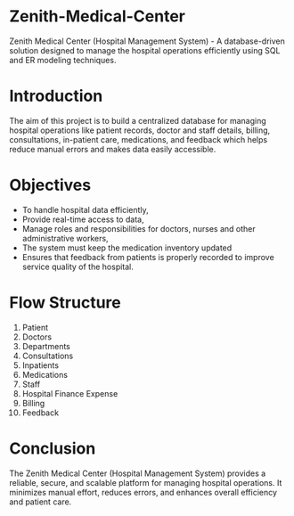 # Zenith-Medical-Center
 Zenith Medical Center (Hospital Management System) -  A database-driven solution designed to manage the hospital operations efficiently  using SQL and ER modeling techniques.  

 # Introduction 
 The aim of this project is to build a centralized database for managing hospital operations like patient records, doctor and staff details, billing, consultations, in-patient care, medications, and feedback which helps reduce manual errors and makes data easily accessible. 

 # Objectives 
 * To handle hospital data efficiently,
 * Provide real-time access to data,
 * Manage roles and responsibilities for doctors, nurses and other administrative workers,
 * The system must keep the medication inventory updated
 * Ensures that feedback from patients is properly recorded to improve service quality of the hospital.

  # Flow Structure
  1) Patient
  2) Doctors
  3) Departments
  4) Consultations
  5) Inpatients
  6) Medications
  7) Staff
  8) Hospital Finance Expense
  9) Billing
  10) Feedback

 # Conclusion

The Zenith Medical Center (Hospital Management System) provides a reliable, secure, and scalable platform for managing hospital operations. It minimizes manual effort, reduces errors, and enhances overall efficiency and patient care. 

